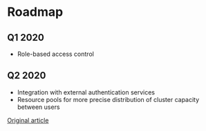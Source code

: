 # Roadmap

## Q1 2020

- Role-based access control

## Q2 2020

- Integration with external authentication services
- Resource pools for more precise distribution of cluster capacity between users

[Original article](https://clickhouse.tech/docs/en/roadmap/) <!--hide-->
